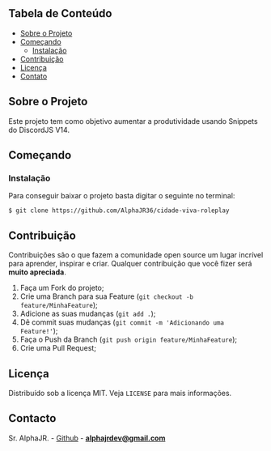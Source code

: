 <!--
***Olá, aqui é o Sr. AlphaJR, obrigado por estar vendo o README.md.***
***Se achar que posso melhorar algo basta dar um Fork e criar uma Pull.***
-->

<!-- PROJECT LOGO -->
<br />
<p align="center">
  <a href="https://github.com/AlphaJR36" >
    <img src="https://raw.githubusercontent.com/AlphaJR36/cidade-viva-roleplay/master/public/assets/images/logo.png" alt="" >
  </a>

  <h3 align="center"></h3>
</p>

<!-- TABLE OF CONTENTS -->

## Tabela de Conteúdo

- [Sobre o Projeto](#sobre-o-projeto)
- [Começando](#come%C3%A7ando)
  - [Instalação](#instala%C3%A7%C3%A3o)
- [Contribuição](#contribui%C3%A7%C3%A3o)
- [Licença](#licen%C3%A7a)
- [Contato](#contato)

<!-- ABOUT -->

## Sobre o Projeto

Este projeto tem como objetivo aumentar a produtividade usando Snippets do DiscordJS V14.

## Começando

### Instalação

Para conseguir baixar o projeto basta digitar o seguinte no terminal:
```terminal
$ git clone https://github.com/AlphaJR36/cidade-viva-roleplay
```

## Contribuição

Contribuições são o que fazem a comunidade open source um lugar incrível para aprender, inspirar e criar. Qualquer contribuição que você fizer será **muito apreciada**.

1. Faça um Fork do projeto;
2. Crie uma Branch para sua Feature (`git checkout -b feature/MinhaFeature`);
3. Adicione as suas mudanças (`git add .`);
4. Dê commit suas mudanças (`git commit -m 'Adicionando uma Feature!'`);
5. Faça o Push da Branch (`git push origin feature/MinhaFeature`);
6. Crie uma Pull Request;

<!-- LICENSE -->

## Licença

Distribuído sob a licença MIT. Veja `LICENSE` para mais informações.

<!-- CONTACT -->

## Contacto

Sr. AlphaJR. - [Github](https://github.com/AlphaJR36) - **alphajrdev@gmail.com**
